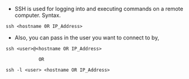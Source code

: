 * SSH is used for logging into and executing commands on a remote computer. Syntax.

```
ssh <hostname 0R IP_Address>
```

* Also, you can pass in the user you want to connect to by,

```
ssh <user>@<hostname OR IP_Address>

            OR

ssh -l <user> <hostname OR IP_Address>
```


